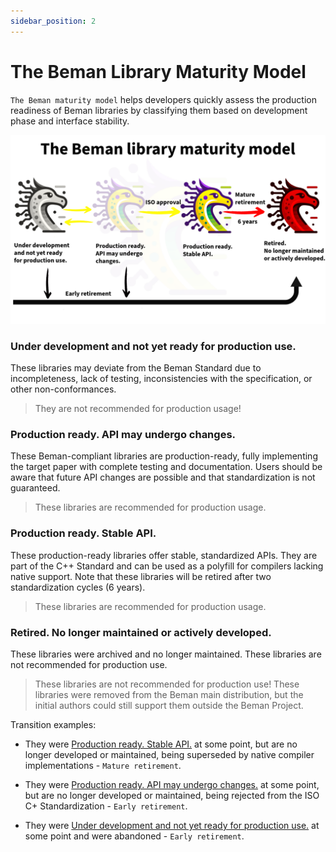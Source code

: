 ```yaml
---
sidebar_position: 2
---
```


<!--
SPDX-License-Identifier: Apache-2.0 WITH LLVM-exception
-->

# The Beman Library Maturity Model

`The Beman maturity model` helps developers quickly assess the production readiness of Beman libraries by classifying them based on development phase and interface stability.

![](/images/beman_flow-beman_library_maturity_model.png)

### Under development and not yet ready for production use.

These libraries may deviate from the Beman Standard due to incompleteness, lack of testing, inconsistencies with the specification, or other non-conformances.

> They are not recommended for production usage!

### Production ready. API may undergo changes.

These Beman-compliant libraries are production-ready, fully implementing the target paper with complete testing and documentation. Users should be aware that future API changes are possible and that standardization is not guaranteed.

> These libraries are recommended for production usage.

### Production ready. Stable API.

These production-ready libraries offer stable, standardized APIs.  They are part of the C++ Standard and can be used as a polyfill for compilers lacking native support. Note that these libraries will be retired after two standardization cycles (6 years).

> These libraries are recommended for production usage.

### Retired. No longer maintained or actively developed.

These libraries were archived and no longer maintained. These libraries are not recommended for production use.

> These libraries are not recommended for production use!
> These libraries were removed from the Beman main distribution, but the initial authors could still support them outside the Beman Project.


Transition examples:

* They were [Production ready. Stable API.](./BEMAN_LIBRARY_MATURITY_MODEL.md#production-ready-stable-api) at some point, but are no longer developed or maintained, being superseded by native compiler implementations - `Mature retirement`.

* They were [Production ready. API may undergo changes.](./BEMAN_LIBRARY_MATURITY_MODEL.md#production-ready-api-may-undergo-changes) at some point, but are no longer developed or maintained, being rejected from the ISO C+ Standardization - `Early retirement`.

* They were [Under development and not yet ready for production use.](./BEMAN_LIBRARY_MATURITY_MODEL.md#under-development-and-not-yet-ready-for-production-use) at some point and were abandoned - `Early retirement`.
